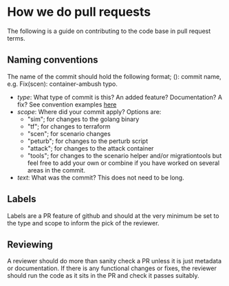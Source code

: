 # How we do pull requests

The following is a guide on contributing to the code base in pull request terms.

## Naming conventions

The name of the commit should hold the following format; <Type>(<scope>): commit name, e.g. Fix(scen): container-ambush typo.

- _type_: What type of commit is this? An added feature? Documentation? A fix? See convention examples [here](https://www.conventionalcommits.org/en/v1.0.0/)
- _scope_: Where did your commit apply? Options are:
  - "sim"; for changes to the golang binary
  - "tf"; for changes to terraform
  - "scen"; for scenario changes
  - "peturb"; for changes to the perturb script
  - "attack"; for changes to the attack container
  - "tools"; for changes to the scenario helper and/or migrationtools
  but feel free to add your own or combine if you have worked on several areas in the commit.
- _text_: What was the commit? This does not need to be long.

## Labels

Labels are a PR feature of github and should at the very minimum be set to the type and scope to inform the pick of the reviewer.

## Reviewing

A reviewer should do more than sanity check a PR unless it is just metadata or documentation. If there is any functional changes or fixes, the reviewer should run the code as it sits in the PR and check it passes suitably. 
